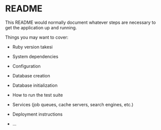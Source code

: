 # README

This README would normally document whatever steps are necessary to get the
application up and running.

Things you may want to cover:

* Ruby version  takesi

* System dependencies

* Configuration

* Database creation

* Database initialization

* How to run the test suite

* Services (job queues, cache servers, search engines, etc.)

* Deployment instructions

* ...
